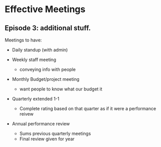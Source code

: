 # Effective Meetings

## Episode 3: additional stuff. 

Meetings to have: 
- Daily standup (with admin)
- Weekly staff meeting
  - conveying info with people
 
- Monthly Budget/project meeting
  - want people to know what our budget it
  
- Quarterly extended 1-1
  - Complete rating based on that quarter as if it were a performance reivew
  
- Annual performance review
  - Sums previous quarterly meetings
  - Final review given for year
  
